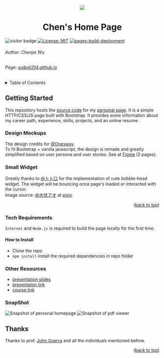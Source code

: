 <!-- PROJECT LOGO -->
<a name="readme-top"></a>
<div align="center">
<img src="./docs/assets/images/favicon.png">
<h1 align="center">Chen's Home Page</h1>
</div>

![visitor badge](https://visitor-badge.laobi.icu/badge?page_id=suiboli314.suiboli314.github.io)
[![License: MIT](https://img.shields.io/badge/License-MIT-yellow.svg)](./LICENSE)
[![pages-build-deployment](https://github.com/suiboli314/suiboli314.github.io/actions/workflows/pages/pages-build-deployment/badge.svg)](https://github.com/suiboli314/suiboli314.github.io/actions/workflows/pages/pages-build-deployment)

###### Author: Chenjie Wu

###### Page: [suiboli314.github.io](https://suiboli314.github.io)

<!-- TABLE OF CONTENTS -->
<details>
  <summary>Table of Contents</summary>
  <ul>
    <li><a href="#getting-started">Getting Started</a></li>
    <li><a href="#desgin-mockups">Desgin Mockups</a></li>
    <li><a href="#small-widget">Small Widget</a></li>
    <li><a href="#snapshot">SnapShot</a></li>
    <li><a href="#tech-requirements">Tech Requirements</a></li>
        <ul>
            <li><a href="#how-to-install">How to Instal</a></li>
        </ul>
    <li><a href="#snapshot">SnapShot</a></li>
    <li><a href="#thanks">Thanks</a></li>
  </ul>
</details>

## Getting Started

This repository hosts the [source code](./docs/index.html) for my [personal page](https://suiboli314.github.io).
It is a simple HTTP/CSS/JS page built with Bootstrap.
It provides some information about my career path,
experience, skills, projects, and an online resume.

### Design Mockups

The design credits for [@Onesway](https://www.onesway.design).<br>
To fit Bootstrap + vanilla javascript,
the design is remade and greatly simplified based on user persona and user stories.
See at [Figma](https://www.figma.com/file/uysordBubbygqyatIBVYRN/Untitled?node-id=0%3A1) (2 pages).<br>

### Small Widget

Greatly thanks to [@卜卜口](https://github.com/itorr/sakana) for the implementation of cute bobble-head widget.
The widget will be bouncing once page's loaded or interacted with the cursor.<br>
Image source:  [@大伏アオ](https://twitter.com/blue00f4) at [pixiv](https://pixiv.me/aoiroblue1340).
<p align="right">(<a href="#readme-top">back to top</a>)</p>

### Tech Requirements

`Internet` and `Node.js` is required to build the page locally for the first time.

#### How to Install

- Clone the repo
- `npm install` install the required dependencies in repo folder

### Other Resources
- [presentation slides](./docs/assets/resources/Personal%20Homepage%20Presentation.pdf)
- [presentaton link](https://vimeo.com/754278032)
- [course link](https://johnguerra.co/classes/webDevelopment_fall_2022/)

### SnapShot

![Snapshot of personal homepage](./docs/assets/images/snapshot-homepage.jpeg)
![Snapshot of pdf viewer](./docs/assets/images/snapshoot-pdf-viewer.jpeg)

## Thanks

Thanks to prof. [John Guerra](https://johnguerra.co) and all the individuals mentioned before.<br>

<p align="right">(<a href="#readme-top">back to top</a>)</p>
